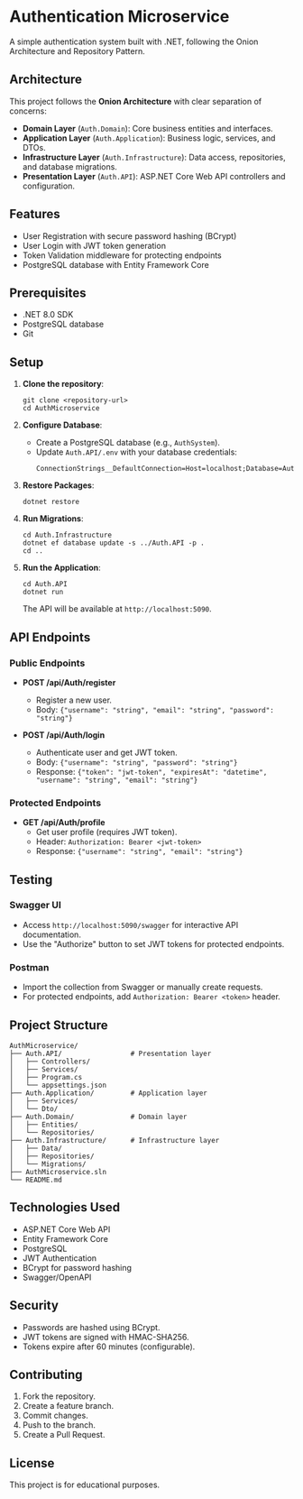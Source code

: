 # Authentication Microservice

A simple authentication system built with .NET, following the Onion Architecture and Repository Pattern.

## Architecture

This project follows the **Onion Architecture** with clear separation of concerns:

- **Domain Layer** (`Auth.Domain`): Core business entities and interfaces.
- **Application Layer** (`Auth.Application`): Business logic, services, and DTOs.
- **Infrastructure Layer** (`Auth.Infrastructure`): Data access, repositories, and database migrations.
- **Presentation Layer** (`Auth.API`): ASP.NET Core Web API controllers and configuration.

## Features

- User Registration with secure password hashing (BCrypt)
- User Login with JWT token generation
- Token Validation middleware for protecting endpoints
- PostgreSQL database with Entity Framework Core

## Prerequisites

- .NET 8.0 SDK
- PostgreSQL database
- Git

## Setup

1. **Clone the repository**:
   ```
   git clone <repository-url>
   cd AuthMicroservice
   ```

2. **Configure Database**:
   - Create a PostgreSQL database (e.g., `AuthSystem`).
   - Update `Auth.API/.env` with your database credentials:
     ```
     ConnectionStrings__DefaultConnection=Host=localhost;Database=AuthSystem;Username=postgres;Password=yourpassword
     ```

3. **Restore Packages**:
   ```
   dotnet restore
   ```

4. **Run Migrations**:
   ```
   cd Auth.Infrastructure
   dotnet ef database update -s ../Auth.API -p .
   cd ..
   ```

5. **Run the Application**:
   ```
   cd Auth.API
   dotnet run
   ```

   The API will be available at `http://localhost:5090`.

## API Endpoints

### Public Endpoints

- **POST /api/Auth/register**
  - Register a new user.
  - Body: `{"username": "string", "email": "string", "password": "string"}`

- **POST /api/Auth/login**
  - Authenticate user and get JWT token.
  - Body: `{"username": "string", "password": "string"}`
  - Response: `{"token": "jwt-token", "expiresAt": "datetime", "username": "string", "email": "string"}`

### Protected Endpoints

- **GET /api/Auth/profile**
  - Get user profile (requires JWT token).
  - Header: `Authorization: Bearer <jwt-token>`
  - Response: `{"username": "string", "email": "string"}`

## Testing

### Swagger UI
- Access `http://localhost:5090/swagger` for interactive API documentation.
- Use the "Authorize" button to set JWT tokens for protected endpoints.

### Postman
- Import the collection from Swagger or manually create requests.
- For protected endpoints, add `Authorization: Bearer <token>` header.

## Project Structure

```
AuthMicroservice/
├── Auth.API/                 # Presentation layer
│   ├── Controllers/
│   ├── Services/
│   ├── Program.cs
│   └── appsettings.json
├── Auth.Application/         # Application layer
│   ├── Services/
│   └── Dto/
├── Auth.Domain/              # Domain layer
│   ├── Entities/
│   └── Repositories/
├── Auth.Infrastructure/      # Infrastructure layer
│   ├── Data/
│   ├── Repositories/
│   └── Migrations/
├── AuthMicroservice.sln
└── README.md
```

## Technologies Used

- ASP.NET Core Web API
- Entity Framework Core
- PostgreSQL
- JWT Authentication
- BCrypt for password hashing
- Swagger/OpenAPI

## Security

- Passwords are hashed using BCrypt.
- JWT tokens are signed with HMAC-SHA256.
- Tokens expire after 60 minutes (configurable).

## Contributing

1. Fork the repository.
2. Create a feature branch.
3. Commit changes.
4. Push to the branch.
5. Create a Pull Request.

## License

This project is for educational purposes.